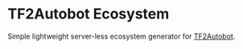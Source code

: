 # TF2Autobot Ecosystem
Simple lightweight server-less ecosystem generator for [TF2Autobot](https://github.com/TF2Autobot/tf2autobot).

